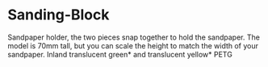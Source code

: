 # Sanding-Block
Sandpaper holder, the two pieces snap together to hold the sandpaper.  The model is 70mm tall, but you can scale the height to match the width of your sandpaper.  Inland translucent green* and translucent yellow* PETG
